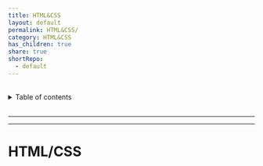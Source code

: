 ```yaml
---
title: HTML&CSS
layout: default
permalink: HTML&CSS/
category: HTML&CSS
has_children: true
share: true
shortRepo:
  - default
---
```


<br/>

<details markdown="block">              
<summary>              
Table of contents              
</summary>              
{: .text-delta }              
1. TOC              
{:toc}              
</details>

<br/>

---

<link rel="modulepreload" href="/assets/js/imageLoader.js">
<script type="module" async src="/assets/js/imageLoader.js"></script>

---

# HTML/CSS

<div  data-key-as-header="true" data-img-loader="htmlImages.js" style="width: auto; height: auto;"></div>
<div data-key-as-header="true" data-img-loader="cssImages.js" style="width: auto; height: auto;"></div>